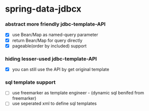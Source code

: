 spring-data-jdbcx
====

### abstract more friendly jdbc-template-API
- [x] use Bean/Map as named-query parameter
- [x] return Bean/Map for query directly
- [x] pageable(order by included) support 

### hiding lesser-used jdbc-template-API
- [x] you can still use the API by get original template

### sql template support
- [ ] use freemarker as template engineer - (dynamic sql benifed from freemarker)
- [ ] use seperated xml to define sql templates
